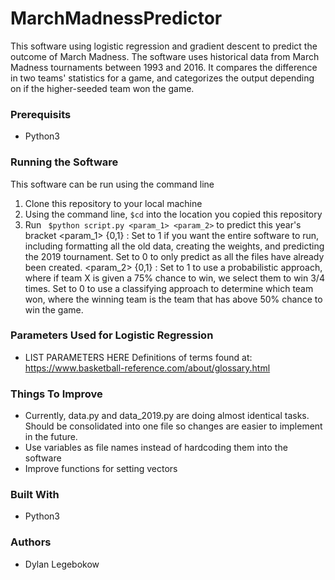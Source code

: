 # MarchMadnessPredictor
This software using logistic regression and gradient descent to predict the outcome of March Madness. The software uses historical data from March Madness tournaments between 1993 and 2016. It compares the difference in two teams' statistics for a game, and categorizes the output depending on if the higher-seeded team won the game.

### Prerequisits
- Python3

### Running the Software
This software can be run using the command line 
1. Clone this repository to your local machine
2. Using the command line, ``` $cd ``` into the location you copied this repository
3. Run ``` $python script.py <param_1> <param_2>``` to predict this year's bracket
<param_1> {0,1} : Set to 1 if you want the entire software to run, including formatting all the old data, creating the weights, and predicting the 2019 tournament. Set to 0 to only predict as all the files have already been created.
<param_2> {0,1} : Set to 1 to use a probabilistic approach, where if team X is given a 75% chance to win, we select them to win 3/4 times. Set to 0 to use a classifying approach to determine which team won, where the winning team is the team that has above 50% chance to win the game. 

### Parameters Used for Logistic Regression
- LIST PARAMETERS HERE
Definitions of terms found at:
https://www.basketball-reference.com/about/glossary.html

### Things To Improve
- Currently, data.py and data_2019.py are doing almost identical tasks. Should be consolidated into one file so changes are easier to implement in the future.
- Use variables as file names instead of hardcoding them into the software
- Improve functions for setting vectors

### Built With
- Python3

### Authors
- Dylan Legebokow
